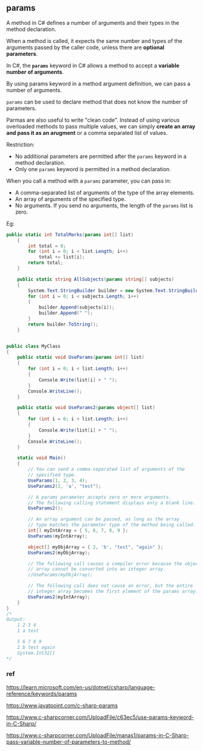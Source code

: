 ## params
A method in C# defines a number of arguments and their types in the method declaration.

When a method is called, it expects the same number and types of the arguments passed by the caller code, unless there are **optional parameters**.

In C#, the **`params`** keyword in C# allows a method to accept a **variable number of arguments**.

By using params keyword in a method argument definition, we can pass a number of arguments. 

`params` can be used to declare method that does not know the number of parameters.

Parmas are also useful to write "clean code". Instead of using various overloaded methods to pass multiple values, we can simply **create an array and pass it as an arugment** or a comma separated list of values.

Restriction:
- No additional parameters are permitted after the `params` keyword in a method declaration.
- Only one `params` keyword is permitted in a method declaration.

When you call a method with a `params` parameter, you can pass in:

-   A comma-separated list of arguments of the type of the array elements.
-   An array of arguments of the specified type.
-   No arguments. If you send no arguments, the length of the `params` list is zero.



Eg:
```cs
public static int TotalMarks(params int[] list)
    {
        int total = 0;
        for (int i = 0; i < list.Length; i++)
            total += list[i];
        return total;
    }

    public static string AllSubjects(params string[] subjects)
    {
        System.Text.StringBuilder builder = new System.Text.StringBuilder();
        for (int i = 0; i < subjects.Length; i++)
        {
            builder.Append(subjects[i]);
            builder.Append(" ");
        }
        return builder.ToString();
    }
```

```cs

public class MyClass
{
    public static void UseParams(params int[] list)
    {
        for (int i = 0; i < list.Length; i++)
        {
            Console.Write(list[i] + " ");
        }
        Console.WriteLine();
    }

    public static void UseParams2(params object[] list)
    {
        for (int i = 0; i < list.Length; i++)
        {
            Console.Write(list[i] + " ");
        }
        Console.WriteLine();
    }

    static void Main()
    {
        // You can send a comma-separated list of arguments of the
        // specified type.
        UseParams(1, 2, 3, 4);
        UseParams2(1, 'a', "test");

        // A params parameter accepts zero or more arguments.
        // The following calling statement displays only a blank line.
        UseParams2();

        // An array argument can be passed, as long as the array
        // type matches the parameter type of the method being called.
        int[] myIntArray = { 5, 6, 7, 8, 9 };
        UseParams(myIntArray);

        object[] myObjArray = { 2, 'b', "test", "again" };
        UseParams2(myObjArray);

        // The following call causes a compiler error because the object
        // array cannot be converted into an integer array.
        //UseParams(myObjArray);

        // The following call does not cause an error, but the entire
        // integer array becomes the first element of the params array.
        UseParams2(myIntArray);
    }
}
/*
Output:
    1 2 3 4
    1 a test

    5 6 7 8 9
    2 b test again
    System.Int32[]
*/

```


### ref
https://learn.microsoft.com/en-us/dotnet/csharp/language-reference/keywords/params

https://www.javatpoint.com/c-sharp-params

https://www.c-sharpcorner.com/UploadFile/c63ec5/use-params-keyword-in-C-Sharp/

https://www.c-sharpcorner.com/UploadFile/manas1/params-in-C-Sharp-pass-variable-number-of-parameters-to-method/

